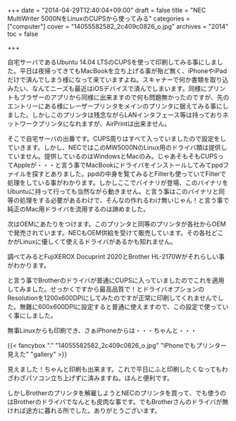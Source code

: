 +++
date = "2014-04-29T12:40:04+09:00"
draft = false
title = "NEC MultiWriter 5000NをLinuxのCUPSから使ってみる"
categories = ["computer"]
cover = "14055582582_2c409c0826_o.jpg"
archives = "2014"
toc = false

+++

自宅サーバであるUbuntu 14.04 LTSのCUPSを使って印刷してみる事にしました。平日は夜帰ってきてもMacBookを立ち上げる事が殆ど無く、iPhoneやiPadだけで済んでしまう様になって来ていますよね。スキャナーで何か書類を取り込みたい、なんてニーズも最近はiOSデバイスで済んでしまいます。同様にプリントもブラザーのアプリから同様に出来ますので何も問題無かったのですが、先のエントリーにある様にレーザープリンタをメインのプリンタに据えてみる事にしました。しかしこのプリンタは残念ながらLANインタフェース等は持っておりネットワークプリンタになれますが、AirPrintは出来ません。

そこで自宅サーバの出番です。CUPS周りはすべて入っていましたので設定をしていきます。しかし、NECではこのMW5000NのLinux用のドライバ類は提供していません。提供しているのはWindowsとMacのみ。じゃあそもそもCUPSってAppleが・・・と言う事でMacBookにドライバをインストールしてみてppdファイルを探すとありました。ppdの中身を覧てみるとFilterも使っていてFilterで処理をしている事がわかります。しかしここでバイナリが登場、このバイナリをUbuntuに持って行っても当然ながら動きません。と言う事はこのバイナリと同等の処理をする必要があるわけで、そんなの作れるわけ無いじゃん！と言う事で純正のMac用ドライバを流用するのは諦めました。

次はOEMにあたりをつけます。このプリンタと同等のプリンタが各社からOEMで発売されています。NECもOEM供給を受けて販売しています。その各社どこかがLinuxに優しくて使えるドライバがあるかも知れません。

調べてみるとFujiXEROX Docuprint 2020とBrother HL-2170Wがそれらしい事がわかります。

と言う事でBrotherのドライバが普通にCUPSに入っていましたのでこれを適用してみました。せっかくですから最高品質で！とドライバオプションのResolutionを1200x600DPIにしてみたのですが正常に印刷してくれませんでした。無難に600x600DPIに設定すると普通に使えますので、この設定で使っていく事にしました。

無事Linuxからも印刷でき、さぁiPhoneからは・・・ちゃんと・・・


{{< fancybox "." "14055582582_2c409c0826_o.jpg" "iPhoneでもプリンター見えた" "gallery" >}}

見えました！ちゃんと印刷も出来ます。これで平日にふと印刷したくなってもわざわざパソコン立ち上げずに済みますね。ほんと便利です。

しかしBrotherのプリンタを解雇しようとNECのプリンタを買って、でも使うのはBrotherのドライバでなんとも皮肉な事です。でもBrotherさんのドライバが無ければ途方に暮れる所でした。ありがとうございます。
